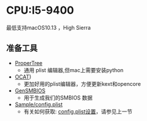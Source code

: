 # CPU:I5-9400

最低支持macOS10.13 ，High Sierra

## 准备工具

* [ProperTree](https://github.com/corpnewt/ProperTree)
  * 通用 plist 编辑器,但mac上需要安装python
* [OCAT](https://github.com/ic005k/OCAuxiliaryTools))
  * 更加好用的plist编辑器，方便更新kext和opencore
* [GenSMBIOS](https://github.com/corpnewt/GenSMBIOS)
  * 用于生成我们的SMBIOS 数据
* [Sample/config.plist](https://github.com/acidanthera/OpenCorePkg/releases)
  * 有关如何获取: [config.plist设置](../config.plist/README.md)，请参见上一节





